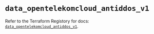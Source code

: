 # `data_opentelekomcloud_antiddos_v1`

Refer to the Terraform Registory for docs: [`data_opentelekomcloud_antiddos_v1`](https://www.terraform.io/docs/providers/opentelekomcloud/d/antiddos_v1).
